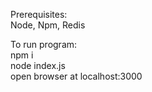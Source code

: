 Prerequisites:    
Node, Npm, Redis

To run program:    
npm i    
node index.js    
open browser at localhost:3000

